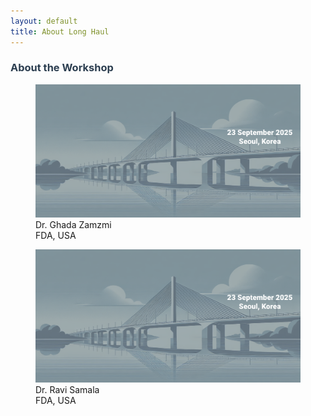 ```yaml
---
layout: default
title: About Long Haul
---
```

<div class="post">
    <h3 class="pageTitle" style="color: #2c3e50;">About the Workshop</h3>
    <figure>
		<img src="/assets/img/touring.jpg" alt=""> 
		<figcaption>Dr. Ghada Zamzmi <br> FDA, USA</figcaption>
	</figure>
	<figure>
        <img src="/assets/img/touring.jpg" alt="Dr. Ravi Samala">
        <figcaption>Dr. Ravi Samala <br> FDA, USA</figcaption>
    </figure>
</div>
